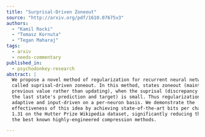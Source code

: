 ```yaml
---
title: "Surprisal-Driven Zoneout"
source: "http://arxiv.org/pdf/1610.07675v3"
authors:
  - "Kamil Rocki"
  - "Tomasz Kornuta"
  - "Tegan Maharaj"
tags:
  - arxiv
  - needs-commentary
published_in:
  - psychodonkey-research
abstract: |
  We propose a novel method of regularization for recurrent neural networks
  called suprisal-driven zoneout. In this method, states zoneout (maintain their
  previous value rather than updating), when the suprisal (discrepancy between
  the last state's prediction and target) is small. Thus regularization is
  adaptive and input-driven on a per-neuron basis. We demonstrate the
  effectiveness of this idea by achieving state-of-the-art bits per character of
  1.31 on the Hutter Prize Wikipedia dataset, significantly reducing the gap to
  the best known highly-engineered compression methods.

---
```

